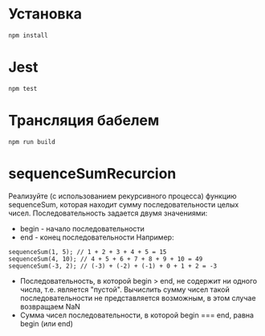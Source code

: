 # Установка
`npm install`
# Jest
`npm test`
# Трансляция бабелем
`npm run build`

# sequenceSumRecurcion

Реализуйте (с использованием рекурсивного процесса) функцию sequenceSum, которая находит сумму последовательности целых чисел.
Последовательность задается двумя значениями:
* begin - начало последовательности
* end - конец последовательности
Например:
```
sequenceSum(1, 5); // 1 + 2 + 3 + 4 + 5 = 15
sequenceSum(4, 10); // 4 + 5 + 6 + 7 + 8 + 9 + 10 = 49
sequenceSum(-3, 2); // (-3) + (-2) + (-1) + 0 + 1 + 2 = -3
```
* Последовательность, в которой begin > end, не содержит ни одного числа, т.е. является "пустой". Вычислить сумму чисел такой последовательности не представляется возможным, в этом случае возвращаем NaN
* Сумма чисел последовательности, в которой begin === end, равна begin (или end)
